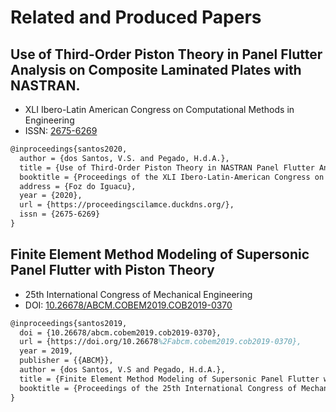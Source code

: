 # Related and Produced Papers

## Use of Third-Order Piston Theory in Panel Flutter Analysis on Composite Laminated Plates with NASTRAN.

 - XLI Ibero-Latin American Congress on Computational Methods in Engineering
 - ISSN: [2675-6269](https://portal.issn.org/resource/ISSN-L/2675-6269)

``` latex
@inproceedings{santos2020,
  author = {dos Santos, V.S. and Pegado, H.d.A.},
  title = {Use of Third-Order Piston Theory in NASTRAN Panel Flutter Analysis on Composite Laminated Plates.},
  booktitle = {Proceedings of the XLI Ibero-Latin-American Congress on Computational Methods in Engineering (CILAMCE)},
  address = {Foz do Iguacu},
  year = {2020},
  url = {https://proceedingscilamce.duckdns.org/},
  issn = {2675-6269}
}
```

## Finite Element Method Modeling of Supersonic Panel Flutter with Piston Theory

 - 25th International Congress of Mechanical Engineering
 - DOI: [10.26678/ABCM.COBEM2019.COB2019-0370](https://doi.org/10.26678/ABCM.COBEM2019.COB2019-0370)


``` latex
@inproceedings{santos2019,
  doi = {10.26678/abcm.cobem2019.cob2019-0370},
  url = {https://doi.org/10.26678%2Fabcm.cobem2019.cob2019-0370},
  year = 2019,
  publisher = {{ABCM}},
  author = {dos Santos, V.S and Pegado, H.d.A.},
  title = {Finite Element Method Modeling of Supersonic Panel Flutter with Piston Theory},
  booktitle = {Proceedings of the 25th International Congress of Mechanical Engineering}
} 
```
